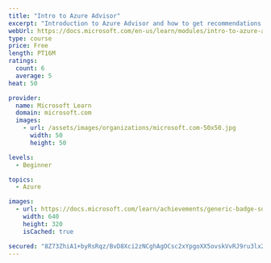 ```yaml
---
title: "Intro to Azure Advisor"
excerpt: "Introduction to Azure Advisor and how to get recommendations for Azure Services."
webUrl: https://docs.microsoft.com/en-us/learn/modules/intro-to-azure-advisor/
type: course
price: Free
length: PT16M
ratings:
  count: 6
  average: 5
heat: 50

provider:
  name: Microsoft Learn
  domain: microsoft.com
  images:
    - url: /assets/images/organizations/microsoft.com-50x50.jpg
      width: 50
      height: 50

levels:
  - Beginner

topics:
  - Azure

images:
  - url: https://docs.microsoft.com/learn/achievements/generic-badge-social.png
    width: 640
    height: 320
    isCached: true

secured: "8Z73ZhiA1+byRsRqz/BvD8Xci2zNCghAgOCsc2xYpgoXX5ovskVvRJ9ru3lx234JlDJqFwmkpCW+Ylu4v91VOWOX+WciKYLmx3o42hz0NfdckURSiZ2gXc/T/BAGzK7Una5ARiuYVJxAvOvHCKYwaIz9/Y8muLcCh931jmKdAVnkcPWrOcjEV6epjGJBkjowQ84KloS5cwb9gCXfgiyey266XiRYlLjqn2sMOxo08R/RZ/WFcWSjMV8rOsVNrBKZMs5/cB52z3qvsp3lLl6BvaRTsgcYGOlhVvfX41XN/l3uBNSkRVWDvzIBiyuL05el30ASmiJ+A2TBJgpGE6Bj6EK3pobQZKvaPzYAJCMzvwb8Jvgk2p/UipIBeAypGyQEuqFMwfCbWKZ16fc3flgbc9xMK2WYOBVkF/UYiYTtIM0=;6x/jYIRWKwFYmHVQXLSBiw=="
---
```



